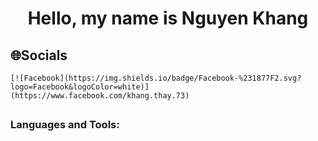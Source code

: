   <h1 align="center">Hello, my name is Nguyen Khang </h1>

## 🌐Socials
    [![Facebook](https://img.shields.io/badge/Facebook-%231877F2.svg?logo=Facebook&logoColor=white)](https://www.facebook.com/khang.thay.73)
    
##    <h3 align="left">Languages and Tools:</h3>
